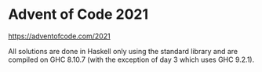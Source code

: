 # Advent of Code 2021

https://adventofcode.com/2021

All solutions are done in Haskell only using the standard library and are compiled on GHC 8.10.7 (with the exception of day 3 which uses GHC 9.2.1). 
